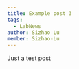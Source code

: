 ```yaml
---
title: Example post 3
tags:
  - LabNews
author: Sizhao Lu
member: Sizhao-Lu
---
```


Just a test post
